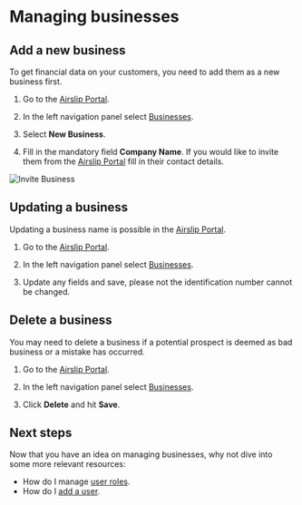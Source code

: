 # Managing businesses

## Add a new business

To get financial data on your customers, you need to add them as a new business first.

1. Go to the [Airslip Portal](/getting-started/usage/).

2. In the left navigation panel select [Businesses](/data-model/shared/business/).

3. Select **New Business**.

4. Fill in the mandatory field **Company Name**. If you would like to invite them from the [Airslip Portal](/getting-started/usage/) fill in their contact details.

![Invite Business](/static/images/screenshots/invite.png)

## Updating a business

Updating a business name is possible in the [Airslip Portal](/getting-started/usage/).

1. Go to the [Airslip Portal](/getting-started/usage/).

2. In the left navigation panel select [Businesses](/data-model/shared/business/).

3. Update any fields and save, please not the identification number cannot be changed.

## Delete a business

You may need to delete a business if a potential prospect is deemed as bad business or a mistake has occurred.

1. Go to the [Airslip Portal](/getting-started/usage/).

2. In the left navigation panel select [Businesses](/data-model/shared/business/).

3. Click **Delete** and hit **Save**.

## Next steps

Now that you have an idea on managing businesses, why not dive into some more relevant resources:

- How do I manage [user roles](/administration/user-roles).
- How do I [add a user](/administration/managing-users).